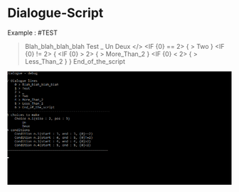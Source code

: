 # Dialogue-Script

Example :
#TEST
> Blah_blah_blah_blah
> Test
> _
<CHOICE> Un Deux </>
<IF {0} == 2>
{
	> Two
}
<IF {0} != 2>
{
	<IF {0} > 2>
	{
		> More_Than_2
	}
	<IF {0} < 2>
	{
		> Less_Than_2
	}
}
> End_of_the_script
<END>


![alt text][Demo]

[Demo]: Gif35.gif "Logo Title Text 2"
